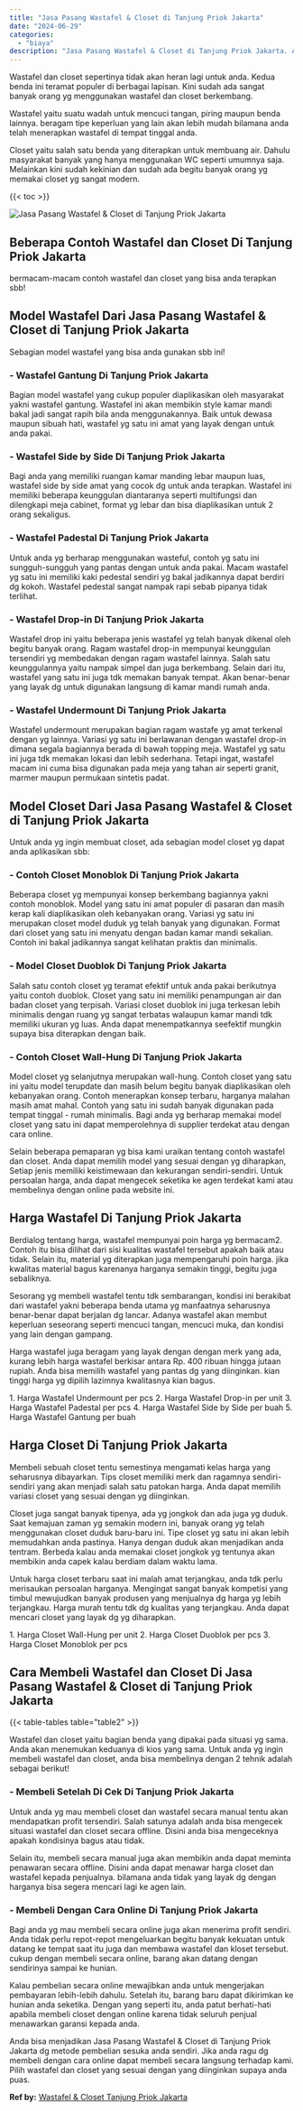 ```yaml
---
title: "Jasa Pasang Wastafel & Closet di Tanjung Priok Jakarta"
date: "2024-06-29"
categories: 
  - "biaya"
description: "Jasa Pasang Wastafel & Closet di Tanjung Priok Jakarta. Anda bisa menjadikan Jasa Pasang Wastafel & Closet di Tanjung Priok Jakarta dg metode pembelian sesuk..."
---
```


Wastafel dan closet sepertinya tidak akan heran lagi untuk anda. Kedua benda ini teramat populer di berbagai lapisan. Kini sudah ada sangat banyak orang yg menggunakan wastafel dan closet berkembang.

Wastafel yaitu suatu wadah untuk mencuci tangan, piring maupun benda lainnya. beragam tipe keperluan yang lain akan lebih mudah bilamana anda telah menerapkan wastafel di tempat tinggal anda.

Closet yaitu salah satu benda yang diterapkan untuk membuang air. Dahulu masyarakat banyak yang hanya menggunakan WC seperti umumnya saja. Melainkan kini sudah kekinian dan sudah ada begitu banyak orang yg memakai closet yg sangat modern.

{{< toc >}}

![Jasa Pasang Wastafel & Closet di Tanjung Priok Jakarta](/images/wastafel-closet-murah43.png)

## Beberapa Contoh Wastafel dan Closet Di Tanjung Priok Jakarta

bermacam-macam contoh wastafel dan closet yang bisa anda terapkan sbb!

## Model Wastafel Dari Jasa Pasang Wastafel & Closet di Tanjung Priok Jakarta

Sebagian model wastafel yang bisa anda gunakan sbb ini!

### \- Wastafel Gantung Di Tanjung Priok Jakarta

Bagian model wastafel yang cukup populer diaplikasikan oleh masyarakat yakni wastafel gantung. Wastafel ini akan membikin style kamar mandi bakal jadi sangat rapih bila anda menggunakannya. Baik untuk dewasa maupun sibuah hati, wastafel yg satu ini amat yang layak dengan untuk anda pakai.

### \- Wastafel Side by Side Di Tanjung Priok Jakarta

Bagi anda yang memiliki ruangan kamar manding lebar maupun luas, wastafel side by side amat yang cocok dg untuk anda terapkan. Wastafel ini memiliki beberapa keunggulan diantaranya seperti multifungsi dan dilengkapi meja cabinet, format yg lebar dan bisa diaplikasikan untuk 2 orang sekaligus.

### \- Wastafel Padestal Di Tanjung Priok Jakarta

Untuk anda yg berharap menggunakan wasteful, contoh yg satu ini sungguh-sungguh yang pantas dengan untuk anda pakai. Macam wastafel yg satu ini memiliki kaki pedestal sendiri yg bakal jadikannya dapat berdiri dg kokoh. Wastafel pedestal sangat nampak rapi sebab pipanya tidak terlihat.

### \- Wastafel Drop-in Di Tanjung Priok Jakarta

Wastafel drop ini yaitu beberapa jenis wastafel yg telah banyak dikenal oleh begitu banyak orang. Ragam wastafel drop-in mempunyai keunggulan tersendiri yg membedakan dengan ragam wastafel lainnya. Salah satu keunggulannya yaitu nampak simpel dan juga berkembang. Selain dari itu, wastafel yang satu ini juga tdk memakan banyak tempat. Akan benar-benar yang layak dg untuk digunakan langsung di kamar mandi rumah anda.

### \- Wastafel Undermount Di Tanjung Priok Jakarta

Wastafel undermount merupakan bagian ragam wastafe yg amat terkenal dengan yg lainnya. Variasi yg satu ini berlawanan dengan wastafel drop-in dimana segala bagiannya berada di bawah topping meja. Wastafel yg satu ini juga tdk memakan lokasi dan lebih sederhana. Tetapi ingat, wastafel macam ini cuma bisa digunakan pada meja yang tahan air seperti granit, marmer maupun permukaan sintetis padat.

## Model Closet Dari Jasa Pasang Wastafel & Closet di Tanjung Priok Jakarta

Untuk anda yg ingin membuat closet, ada sebagian model closet yg dapat anda aplikasikan sbb:

### \- Contoh Closet Monoblok Di Tanjung Priok Jakarta

Beberapa closet yg mempunyai konsep berkembang bagiannya yakni contoh monoblok. Model yang satu ini amat populer di pasaran dan masih kerap kali diaplikasikan oleh kebanyakan orang. Variasi yg satu ini merupakan closet model duduk yg telah banyak yang digunakan. Format dari closet yang satu ini menyatu dengan badan kamar mandi sekalian. Contoh ini bakal jadikannya sangat kelihatan praktis dan minimalis.

### \- Model Closet Duoblok Di Tanjung Priok Jakarta

Salah satu contoh closet yg teramat efektif untuk anda pakai berikutnya yaitu contoh duoblok. Closet yang satu ini memiliki penampungan air dan badan closet yang terpisah. Variasi closet duoblok ini juga terkesan lebih minimalis dengan ruang yg sangat terbatas walaupun kamar mandi tdk memiliki ukuran yg luas. Anda dapat menempatkannya seefektif mungkin supaya bisa diterapkan dengan baik.

### \- Contoh Closet Wall-Hung Di Tanjung Priok Jakarta

Model closet yg selanjutnya merupakan wall-hung. Contoh closet yang satu ini yaitu model terupdate dan masih belum begitu banyak diaplikasikan oleh kebanyakan orang. Contoh menerapkan konsep terbaru, harganya malahan masih amat mahal. Contoh yang satu ini sudah banyak digunakan pada tempat tinggal - rumah minimalis. Bagi anda yg berharap memakai model closet yang satu ini dapat memperolehnya di supplier terdekat atau dengan cara online.

Selain beberapa pemaparan yg bisa kami uraikan tentang contoh wastafel dan closet. Anda dapat memilih model yang sesuai dengan yg diharapkan, Setiap jenis memiliki keistimewaan dan kekurangan sendiri-sendiri. Untuk persoalan harga, anda dapat mengecek seketika ke agen terdekat kami atau membelinya dengan online pada website ini.

## Harga Wastafel Di Tanjung Priok Jakarta

Berdialog tentang harga, wastafel mempunyai poin harga yg bermacam2. Contoh itu bisa dilihat dari sisi kualitas wastafel tersebut apakah baik atau tidak. Selain itu, material yg diterapkan juga mempengaruhi poin harga. jika kwalitas material bagus karenanya harganya semakin tinggi, begitu juga sebaliknya.

Sesorang yg membeli wastafel tentu tdk sembarangan, kondisi ini berakibat dari wastafel yakni beberapa benda utama yg manfaatnya seharusnya benar-benar dapat berjalan dg lancar. Adanya wastafel akan membut keperluan seseorang seperti mencuci tangan, mencuci muka, dan kondisi yang lain dengan gampang.

Harga wastafel juga beragam yang layak dengan dengan merk yang ada, kurang lebih harga wastafel berkisar antara Rp. 400 ribuan hingga jutaan rupiah. Anda bisa memilih wastafel yang pantas dg yang diinginkan. kian tinggi harga yg dipilih lazimnya kwalitasnya kian bagus.

1\. Harga Wastafel Undermount per pcs 2. Harga Wastafel Drop-in per unit 3. Harga Wastafel Padestal per pcs 4. Harga Wastafel Side by Side per buah 5. Harga Wastafel Gantung per buah

## Harga Closet Di Tanjung Priok Jakarta

Membeli sebuah closet tentu semestinya mengamati kelas harga yang seharusnya dibayarkan. Tips closet memiliki merk dan ragamnya sendiri-sendiri yang akan menjadi salah satu patokan harga. Anda dapat memilih variasi closet yang sesuai dengan yg diinginkan.

Closet juga sangat banyak tipenya, ada yg jongkok dan ada juga yg duduk. Saat kemajuan zaman yg semakin modern ini, banyak orang yg telah menggunakan closet duduk baru-baru ini. Tipe closet yg satu ini akan lebih memudahkan anda pastinya. Hanya dengan duduk akan menjadikan anda tentram. Berbeda kalau anda memakai closet jongkok yg tentunya akan membikin anda capek kalau berdiam dalam waktu lama.

Untuk harga closet terbaru saat ini malah amat terjangkau, anda tdk perlu merisaukan persoalan harganya. Mengingat sangat banyak kompetisi yang timbul mewujudkan banyak produsen yang menjualnya dg harga yg lebih terjangkau. Harga murah tentu tdk dg kualitas yang terjangkau. Anda dapat mencari closet yang layak dg yg diharapkan.

1\. Harga Closet Wall-Hung per unit 2. Harga Closet Duoblok per pcs 3. Harga Closet Monoblok per pcs

## Cara Membeli Wastafel dan Closet Di Jasa Pasang Wastafel & Closet di Tanjung Priok Jakarta

{{< table-tables table="table2" >}}

Wastafel dan closet yaitu bagian benda yang dipakai pada situasi yg sama. Anda akan menemukan keduanya di kios yang sama. Untuk anda yg ingin membeli wastafel dan closet, anda bisa membelinya dengan 2 tehnik adalah sebagai berikut!

### \- Membeli Setelah Di Cek Di Tanjung Priok Jakarta

Untuk anda yg mau membeli closet dan wastafel secara manual tentu akan mendapatkan profit tersendiri. Salah satunya adalah anda bisa mengecek situasi wastafel dan closet secara offline. Disini anda bisa mengeceknya apakah kondisinya bagus atau tidak.

Selain itu, membeli secara manual juga akan membikin anda dapat meminta penawaran secara offline. Disini anda dapat menawar harga closet dan wastafel kepada penjualnya. bilamana anda tidak yang layak dg dengan harganya bisa segera mencari lagi ke agen lain.

### \- Membeli Dengan Cara Online Di Tanjung Priok Jakarta

Bagi anda yg mau membeli secara online juga akan menerima profit sendiri. Anda tidak perlu repot-repot mengeluarkan begitu banyak kekuatan untuk datang ke tempat saat itu juga dan membawa wastafel dan kloset tersebut. cukup dengan membeli secara online, barang akan datang dengan sendirinya sampai ke hunian.

Kalau pembelian secara online mewajibkan anda untuk mengerjakan pembayaran lebih-lebih dahulu. Setelah itu, barang baru dapat dikirimkan ke hunian anda seketika. Dengan yang seperti itu, anda patut berhati-hati apabila membeli closet dengan online karena tidak seluruh penjual menawarkan garansi kepada anda.

Anda bisa menjadikan Jasa Pasang Wastafel & Closet di Tanjung Priok Jakarta dg metode pembelian sesuka anda sendiri. Jika anda ragu dg membeli dengan cara online dapat membeli secara langsung terhadap kami. Pilih wastafel dan closet yang sesuai dengan yang diinginkan supaya anda puas.

**Ref by:** [Wastafel & Closet Tanjung Priok Jakarta](https://id.wikipedia.org/wiki/Wastafel)

